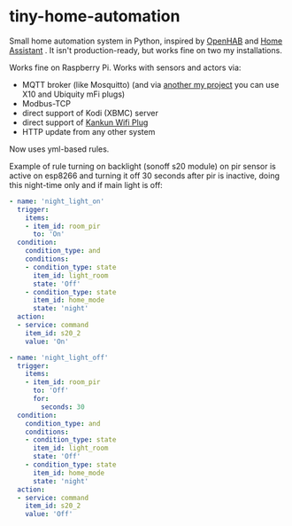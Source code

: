 # tiny-home-automation
Small home automation system in Python, inspired by [OpenHAB](http://www.openhab.org/) and  [Home Assistant](https://www.home-assistant.io/)
. It isn't production-ready, but works fine on two my installations.

Works fine on Raspberry Pi. Works with sensors and actors via:
* MQTT broker (like Mosquitto) (and via [another my project](https://github.com/kdudkov/x10_mqtt) you can use X10 and Ubiquity mFi plugs)
* Modbus-TCP
* direct support of Kodi (XBMC) server
* direct support of [Kankun Wifi Plug](https://plus.google.com/communities/115308608951565782559)
* HTTP update from any other system

Now uses yml-based rules.

Example of rule turning on backlight (sonoff s20 module) on pir sensor is active on esp8266 and turning it off 30 seconds
after pir is inactive, doing this night-time only and if main light is off:

```yml
- name: 'night_light_on'
  trigger:
    items:
    - item_id: room_pir
      to: 'On'
  condition:
    condition_type: and
    conditions:
    - condition_type: state
      item_id: light_room
      state: 'Off'
    - condition_type: state
      item_id: home_mode
      state: 'night'
  action:
  - service: command
    item_id: s20_2
    value: 'On'

- name: 'night_light_off'
  trigger:
    items:
    - item_id: room_pir
      to: 'Off'
      for:
        seconds: 30
  condition:
    condition_type: and
    conditions:
    - condition_type: state
      item_id: light_room
      state: 'Off'
    - condition_type: state
      item_id: home_mode
      state: 'night'
  action:
  - service: command
    item_id: s20_2
    value: 'Off'
```